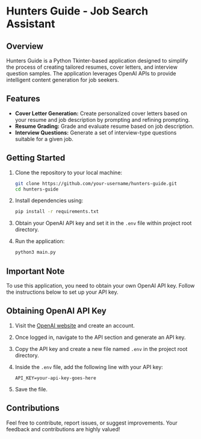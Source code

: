 # Hunters Guide - Job Search Assistant

## Overview

Hunters Guide is a Python Tkinter-based application designed to simplify the process of creating tailored resumes, cover letters, and interview question samples. The application leverages OpenAI APIs to provide intelligent content generation for job seekers.

## Features

- **Cover Letter Generation:** Create personalized cover letters based on your resume and job description by prompting and refining prompting.
- **Resume Grading:** Grade and evaluate resume based on job description.
- **Interview Questions:** Generate a set of interview-type questions suitable for a given job.

## Getting Started

1. Clone the repository to your local machine:

    ```bash
    git clone https://github.com/your-username/hunters-guide.git
    cd hunters-guide
    ```

2. Install dependencies using:

    ```bash
    pip install -r requirements.txt
    ```

3. Obtain your OpenAI API key and set it in the `.env` file within project root directory.

4. Run the application:

    ```bash
    python3 main.py
    ```

## Important Note

To use this application, you need to obtain your own OpenAI API key. Follow the instructions below to set up your API key.

## Obtaining OpenAI API Key

1. Visit the [OpenAI website](https://www.openai.com) and create an account.

2. Once logged in, navigate to the API section and generate an API key.

3. Copy the API key and create a new file named `.env` in the project root directory.

4. Inside the `.env` file, add the following line with your API key:

    ```plaintext
    API_KEY=your-api-key-goes-here
    ```

5. Save the file.

## Contributions

Feel free to contribute, report issues, or suggest improvements. Your feedback and contributions are highly valued!
